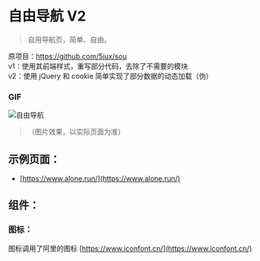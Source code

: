 # 自由导航 V2
> 自用导航页，简单、自由。

原项目：https://github.com/5iux/sou  
v1：使用其前端样式，重写部分代码，去除了不需要的模块  
v2：使用 jQuery 和 cookie 简单实现了部分数据的动态加载（伪）  

###  GIF

![自由导航](https://github.com/yeetime/sou2/blob/master/sou2.gif)
> （图片效果，以实际页面为准）

## 示例页面：

+ [https://www.alone.run/](https://www.alone.run/)

## 组件：

### 图标：
图标调用了阿里的图标 [https://www.iconfont.cn/](https://www.iconfont.cn/)
